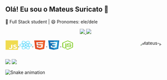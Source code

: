 ## Olá! Eu sou o Mateus Suricato 👋

🌱 Full Stack student | 😄 Pronomes: ele/dele

<div align="center">
  <a href="https://github.com/mateussuricato">
  <img height="180em" src="https://github-readme-stats.vercel.app/api?username=mateussuricato&show_icons=true&theme=dark&include_all_commits=true&count_private=true"/>
  <img height="180em" src="https://github-readme-stats.vercel.app/api/top-langs/?username=mateussuricato&layout=compact&langs_count=7&theme=dark"/>
</div>
<div style="display: inline_block"><br>
  <img align="center" alt="Mateus-Js" height="30" width="40" src="https://raw.githubusercontent.com/devicons/devicon/master/icons/javascript/javascript-plain.svg">
  <img align="center" alt="Mateus-React" height="30" width="40" src="https://raw.githubusercontent.com/devicons/devicon/master/icons/react/react-original.svg">
  <img align="center" alt="Mateus-HTML" height="30" width="40" src="https://raw.githubusercontent.com/devicons/devicon/master/icons/html5/html5-original.svg">
  <img align="center" alt="Mateus-CSS" height="30" width="40" src="https://raw.githubusercontent.com/devicons/devicon/master/icons/css3/css3-original.svg">
  <img align="center" alt="Mateus-Nodejs" height="30" width="40" src="https://raw.githubusercontent.com/devicons/devicon/1119b9f84c0290e0f0b38982099a2bd027a48bf1/icons/nodejs/nodejs-original.svg">
  <img align="right" alt="Mateus-pic" height="150" style="border-radius:50px;" src="https://media.discordapp.net/attachments/258202286092713994/968559619653894225/download20220402140732.png?width=676&height=676">
</div>
  
   ##
  
  <div> 
  <a href = "mailto:mateeusof@hotmail.com"><img src="https://img.shields.io/badge/-Gmail-%23333?style=for-the-badge&logo=gmail&logoColor=white" target="_blank"></a>
  <a href="https://www.linkedin.com/in/mateus-delfino-nunes-262318181/" target="_blank"><img src="https://img.shields.io/badge/-LinkedIn-%230077B5?style=for-the-badge&logo=linkedin&logoColor=white" target="_blank"></a> 
 
![Snake animation](https://github.com/mateussuricato/mateussuricato/blob/output/github-contribution-grid-snake.svg)
 
</div>
